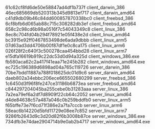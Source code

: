 61c62cf8fd6de50e58847ad4df1b737f  client_darwin_386
46ec685669db520313b345d9813ef717  client_darwin_amd64
c41d9db09b46c84dd600857870338bc0  client_freebsd_386
6cf8bfb6d065ab88c715c308282db3ef  client_freebsd_amd64
658c2c98cd6b98a0516f7c54043349c8  client_linux_386
8ec8c704fd04b294f78921e05f438e2d  client_linux_amd64
bc3915e92ff0467853498de6ada9dbbb  client_linux_arm5
07d63ad3dd4706b00f87df1e0c8ca175  client_linux_arm6
026f28f2c640f3c500278caa454bbd28  client_linux_arm7
e15dfa16619b919c22dc53d0d94a325d  client_windows_386.exe
fb580aca62c2a417f41eaa71e245b282  client_windows_amd64.exe
ec725c196389d6898ad04a765c119726  server_darwin_386
70be7bdd11887a788f018625dc01d9c6  server_darwin_amd64
daeb802a34ebbc206ece665502680299  server_freebsd_386
1c6450d3f96f8fe247ce31186b6873ea  server_freebsd_amd64
c844297204045ba255cebe0b31283aaa  server_linux_386
7a2ea79ef6a2df7d8909f22cb64c2052  server_linux_amd64
d4de84638c57a487a046c0b259bddfb0  server_linux_arm5
f65bffe73e7f6cd71f386e2a7fa7cccb  server_linux_arm6
58eac6b14220d5bfd11729e08ee7c852  server_linux_arm7
9286fb2643d9c3d20d82f6b3008b87ce  server_windows_386.exe
734dfb3e74dae2904714b9e0ab2b4717  server_windows_amd64.exe
